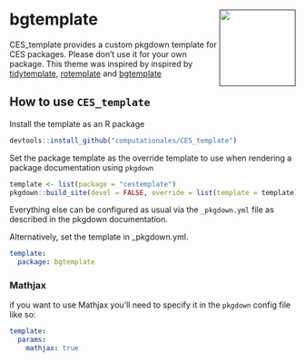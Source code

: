 # bgtemplate <a href=''><img src='https://bluegreenlabs.org/img/logo.png' align="right" height="134.5" /></a>

CES_template provides a custom pkgdown template for CES
packages. Please don’t use it for your own package. This theme was
inspired by inspired by [tidytemplate](https://github.com/tidyverse/tidytemplate/),
[rotemplate](https://github.com/ropensci-org/rotemplate/) and [bgtemplate](https://github.com/khufkens/bgtemplate)

## How to use `CES_template`

Install the template as an R package
``` r
devtools::install_github("computationales/CES_template")
```

Set the package template as the override template to use when rendering
a package documentation using `pkgdown`

``` r
template <- list(package = "cestemplate")
pkgdown::build_site(devel = FALSE, override = list(template = template))
```

Everything else can be configured as usual via the `_pkgdown.yml` file
as described in the pkgdown documentation.

Alternatively, set the template in \_pkgdown.yml.

``` yaml
template:
  package: bgtemplate
```

### Mathjax

if you want to use Mathjax you’ll need to specify it in the `pkgdown`
config file like so:

``` yaml
template:
  params:
    mathjax: true
```
